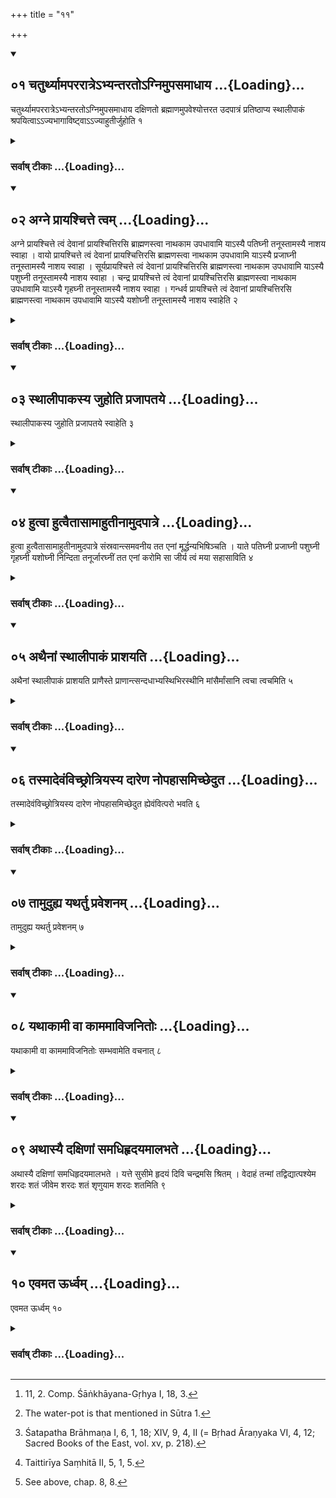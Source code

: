 +++
title = "११"

+++
<div class="js_include" includetitle="true" newlevelforh1="2" unfilled url="/vedAH_yajuH/vAjasaneyam/sUtram/pAraskara-gRhyam/vishvAsa-prastutiH/1/11/01_chaturthyAmapararAtre-bhyantarato-gnimupasamAdh.md">
<details open><summary><h2>०१ चतुर्थ्यामपररात्रेऽभ्यन्तरतोऽग्निमुपसमाधाय ...{Loading}...</h2></summary>

चतुर्थ्यामपररात्रेऽभ्यन्तरतोऽग्निमुपसमाधाय दक्षिणतो ब्रह्माणमुपवेश्योत्तरत उदपात्रं प्रतिष्ठाप्य स्थालीपाकं श्रपयित्वाऽऽज्यभागाविष्ट्वाऽऽज्याहुतीर्जुहोति १
</details>
</div>
<div class="js_include collapsed" newlevelforh1="3" title="सर्वाष् टीकाः" unfilled url="/vedAH_yajuH/vAjasaneyam/sUtram/pAraskara-gRhyam/sarvASh_TIkAH/1/11/01_chaturthyAmapararAtre-bhyantarato-gnimupasamAdh.md">
<details><summary><h3>सर्वाष् टीकाः ...{Loading}...</h3></summary>

1. In the fourth night (after the wedding), towards morning, (the husband) establishes the fire within (the house), assigns his seat, to the south (of it), to the Brahman, places a pot of water to the north, cooks a mess of sacrificial food, sacrifices the two Ājya portions, and makes (other) Ājya oblations with (the following Mantras):

</details>
</div>
<div class="js_include" includetitle="true" newlevelforh1="2" unfilled url="/vedAH_yajuH/vAjasaneyam/sUtram/pAraskara-gRhyam/vishvAsa-prastutiH/1/11/02_agne_prAyashchitte_tvam.md">
<details open><summary><h2>०२ अग्ने प्रायश्चित्ते त्वम् ...{Loading}...</h2></summary>

अग्ने प्रायश्चित्ते त्वं देवानां प्रायश्चित्तिरसि ब्राह्मणस्त्वा नाथकाम उपधावामि याऽस्यै पतिघ्नी तनूस्तामस्यै नाशय स्वाहा । वायो प्रायश्चित्ते त्वं देवानां प्रायश्चित्तिरसि ब्राह्मणस्त्वा नाथकाम उपधावामि याऽस्यै प्रजाघ्नी तनूस्तामस्यै नाशय स्वाहा । सूर्यप्रायश्चित्ते त्वं देवानां प्रायश्चित्तिरसि ब्राह्मणस्त्वा नाथकाम उपधावामि याऽस्यै पशुघ्नी तनूस्तामस्यै नाशय स्वाहा । चन्द्र प्रायश्चित्ते त्वं देवानां प्रायश्चित्तिरसि ब्राह्मणस्त्वा नाथकाम उपधावामि याऽस्यै गृहघ्नी तनूस्तामस्यै नाशय स्वाहा । गन्धर्व प्रायश्चित्ते त्वं देवानां प्रायश्चित्तिरसि ब्राह्मणस्त्वा नाथकाम उपधावामि याऽस्यै यशोघ्नी तनूस्तामस्यै नाशय स्वाहेति २
</details>
</div>
<div class="js_include collapsed" newlevelforh1="3" title="सर्वाष् टीकाः" unfilled url="/vedAH_yajuH/vAjasaneyam/sUtram/pAraskara-gRhyam/sarvASh_TIkAH/1/11/02_agne_prAyashchitte_tvam.md">
<details><summary><h3>सर्वाष् टीकाः ...{Loading}...</h3></summary>

2 [^1] . 'Agni! Expiation! Thou art the expiation of the gods. I, the Brāhmaṇa, entreat thee, desirous of protection. The substance which dwells in her that brings death to her husband, that extirpate in her. Svāhā!


[^1]:  11, 2. Comp. Śāṅkhāyana-Gṛhya I, 18, 3.


'Vāyu! Expiation! Thou art the expiation of the gods. I, the Brāhmaṇa, entreat thee, desirous of protection. The substance which dwells in her that brings death to her children, that extirpate in her. Svāhā!

'Sūrya! Expiation! Thou art the expiation of the gods. I, the Brāhmaṇa, entreat thee, desirous of protection. The substance which dwells in her that brings death to cattle, that extirpate in her. Svāhā!

'Kandra! Expiation! Thou art the expiation of the gods. I, the Brāhmaṇa, entreat thee, desirous of protection. The substance which dwells in her that brings destruction to the house, that extirpate in her. Svāhā!

'Gandharva! Expiation! Thou art the expiation of the gods. I, the Brāhmaṇa, entreat thee, desirous of protection. The substance which dwells in her that brings destruction to fame, that extirpate in her. Svāhā!'

</details>
</div>
<div class="js_include" includetitle="true" newlevelforh1="2" unfilled url="/vedAH_yajuH/vAjasaneyam/sUtram/pAraskara-gRhyam/vishvAsa-prastutiH/1/11/03_sthAlIpAkasya_juhoti_prajApataye.md">
<details open><summary><h2>०३ स्थालीपाकस्य जुहोति प्रजापतये ...{Loading}...</h2></summary>

स्थालीपाकस्य जुहोति प्रजापतये स्वाहेति ३
</details>
</div>
<div class="js_include collapsed" newlevelforh1="3" title="सर्वाष् टीकाः" unfilled url="/vedAH_yajuH/vAjasaneyam/sUtram/pAraskara-gRhyam/sarvASh_TIkAH/1/11/03_sthAlIpAkasya_juhoti_prajApataye.md">
<details><summary><h3>सर्वाष् टीकाः ...{Loading}...</h3></summary>

3. He sacrifices of the mess of cooked food with (the words), 'To Prajāpati svāhā!'

</details>
</div>
<div class="js_include" includetitle="true" newlevelforh1="2" unfilled url="/vedAH_yajuH/vAjasaneyam/sUtram/pAraskara-gRhyam/vishvAsa-prastutiH/1/11/04_hutvA_hutvaitAsAmAhutInAmudapAtre.md">
<details open><summary><h2>०४ हुत्वा हुत्वैतासामाहुतीनामुदपात्रे ...{Loading}...</h2></summary>

हुत्वा हुत्वैतासामाहुतीनामुदपात्रे संस्रवान्त्समवनीय तत एनां मूर्द्धन्यभिषिञ्चति । याते पतिघ्नी प्रजाघ्नी पशुघ्नी गृहघ्नी यशोघ्नी निन्दिता तनूर्जारघ्नीं तत एनां करोमि सा जीर्य त्वं मया सहासाविति ४
</details>
</div>
<div class="js_include collapsed" newlevelforh1="3" title="सर्वाष् टीकाः" unfilled url="/vedAH_yajuH/vAjasaneyam/sUtram/pAraskara-gRhyam/sarvASh_TIkAH/1/11/04_hutvA_hutvaitAsAmAhutInAmudapAtre.md">
<details><summary><h3>सर्वाष् टीकाः ...{Loading}...</h3></summary>

4 [^2] . Each time after he has sacrificed, he pours the remainder of the oblations into the water-pot, and out of that (pot) he besprinkles her on her head with (the words), 'The evil substance which dwells in thee that brings death to thy husband, death to thy children, death to cattle, destruction to the house, destruction to fame, that I change into one that brings death to thy paramour. Thus live with me to old age, N.N.!'


[^2]:  The water-pot is that mentioned in Sūtra 1.


</details>
</div>
<div class="js_include" includetitle="true" newlevelforh1="2" unfilled url="/vedAH_yajuH/vAjasaneyam/sUtram/pAraskara-gRhyam/vishvAsa-prastutiH/1/11/05_athainAM_sthAlIpAkaM_prAshayati.md">
<details open><summary><h2>०५ अथैनां स्थालीपाकं प्राशयति ...{Loading}...</h2></summary>

अथैनां स्थालीपाकं प्राशयति प्राणैस्ते प्राणान्त्सन्दधाभ्यस्थिभिरस्थीनि मांसैर्मांसानि त्वचा त्वचमिति ५
</details>
</div>
<div class="js_include collapsed" newlevelforh1="3" title="सर्वाष् टीकाः" unfilled url="/vedAH_yajuH/vAjasaneyam/sUtram/pAraskara-gRhyam/sarvASh_TIkAH/1/11/05_athainAM_sthAlIpAkaM_prAshayati.md">
<details><summary><h3>सर्वाष् टीकाः ...{Loading}...</h3></summary>

5. He then makes her eat the mess of cooked food with (the words), 'I add breath to thy breath, bones to thy bones, flesh to thy flesh, skin to thy skin.'

</details>
</div>
<div class="js_include" includetitle="true" newlevelforh1="2" unfilled url="/vedAH_yajuH/vAjasaneyam/sUtram/pAraskara-gRhyam/vishvAsa-prastutiH/1/11/06_tasmAdevaMvichChrotriyasya_dAreNa_nopahAsamichC.md">
<details open><summary><h2>०६ तस्मादेवंविच्छ्रोत्रियस्य दारेण नोपहासमिच्छेदुत ...{Loading}...</h2></summary>

तस्मादेवंविच्छ्रोत्रियस्य दारेण नोपहासमिच्छेदुत ह्येवंवित्परो भवति ६
</details>
</div>
<div class="js_include collapsed" newlevelforh1="3" title="सर्वाष् टीकाः" unfilled url="/vedAH_yajuH/vAjasaneyam/sUtram/pAraskara-gRhyam/sarvASh_TIkAH/1/11/06_tasmAdevaMvichChrotriyasya_dAreNa_nopahAsamichC.md">
<details><summary><h3>सर्वाष् टीकाः ...{Loading}...</h3></summary>

6 [^3] . Therefore one should not wish for sport with the wife of a Śrotriya who knows this; for the other one is a person who knows this (and is thereby enabled to destroy a lover of his wife).


[^3]:  Śatapatha Brāhmaṇa I, 6, 1, 18; XIV, 9, 4, II (= Bṛhad Āraṇyaka VI, 4, 12; Sacred Books of the East, vol. xv, p. 218).


</details>
</div>
<div class="js_include" includetitle="true" newlevelforh1="2" unfilled url="/vedAH_yajuH/vAjasaneyam/sUtram/pAraskara-gRhyam/vishvAsa-prastutiH/1/11/07_tAmuduhya_yathartu_praveshanam.md">
<details open><summary><h2>०७ तामुदुह्य यथर्तु प्रवेशनम् ...{Loading}...</h2></summary>

तामुदुह्य यथर्तु प्रवेशनम् ७
</details>
</div>
<div class="js_include collapsed" newlevelforh1="3" title="सर्वाष् टीकाः" unfilled url="/vedAH_yajuH/vAjasaneyam/sUtram/pAraskara-gRhyam/sarvASh_TIkAH/1/11/07_tAmuduhya_yathartu_praveshanam.md">
<details><summary><h3>सर्वाष् टीकाः ...{Loading}...</h3></summary>

7. After he has led her to his house, be should cohabit with her after each of her monthly periods,

</details>
</div>
<div class="js_include" includetitle="true" newlevelforh1="2" unfilled url="/vedAH_yajuH/vAjasaneyam/sUtram/pAraskara-gRhyam/vishvAsa-prastutiH/1/11/08_yathAkAmI_vA_kAmamAvijanitoH.md">
<details open><summary><h2>०८ यथाकामी वा काममाविजनितोः ...{Loading}...</h2></summary>

यथाकामी वा काममाविजनितोः सम्भवामेति वचनात् ८
</details>
</div>
<div class="js_include collapsed" newlevelforh1="3" title="सर्वाष् टीकाः" unfilled url="/vedAH_yajuH/vAjasaneyam/sUtram/pAraskara-gRhyam/sarvASh_TIkAH/1/11/08_yathAkAmI_vA_kAmamAvijanitoH.md">
<details><summary><h3>सर्वाष् टीकाः ...{Loading}...</h3></summary>

8 [^4] . Or as he likes, because it has been said, 'May we have intercourse as we like, until a child is born.'


[^4]:  Taittirīya Saṃhitā II, 5, 1, 5.


</details>
</div>
<div class="js_include" includetitle="true" newlevelforh1="2" unfilled url="/vedAH_yajuH/vAjasaneyam/sUtram/pAraskara-gRhyam/vishvAsa-prastutiH/1/11/09_athAsyai_daxiNAM_samadhihRdayamAlabhate.md">
<details open><summary><h2>०९ अथास्यै दक्षिणां समधिहृदयमालभते ...{Loading}...</h2></summary>

अथास्यै दक्षिणां समधिहृदयमालभते । यत्ते सुसीमे हृदयं दिवि चन्द्रमसि श्रितम् । वेदाहं तन्मां तद्विद्यात्पश्येम शरदः शतं जीवेम शरदः शतं शृणुयाम शरदः शतमिति ९
</details>
</div>
<div class="js_include collapsed" newlevelforh1="3" title="सर्वाष् टीकाः" unfilled url="/vedAH_yajuH/vAjasaneyam/sUtram/pAraskara-gRhyam/sarvASh_TIkAH/1/11/09_athAsyai_daxiNAM_samadhihRdayamAlabhate.md">
<details><summary><h3>सर्वाष् टीकाः ...{Loading}...</h3></summary>

9 [^5] . He then touches her heart, (reaching) over her right shoulder, with (the verse), 'O thou whose hair is well parted! Thy heart that dwells in heaven, in the moon, that I know; may it know me. May we see a hundred autumns; may we live a hundred autumns; may we hear a hundred autumns.'


[^5]:  See above, chap. 8, 8.


</details>
</div>
<div class="js_include" includetitle="true" newlevelforh1="2" unfilled url="/vedAH_yajuH/vAjasaneyam/sUtram/pAraskara-gRhyam/vishvAsa-prastutiH/1/11/10_evamata_Urdhvam.md">
<details open><summary><h2>१० एवमत ऊर्ध्वम् ...{Loading}...</h2></summary>

एवमत ऊर्ध्वम् १०
</details>
</div>
<div class="js_include collapsed" newlevelforh1="3" title="सर्वाष् टीकाः" unfilled url="/vedAH_yajuH/vAjasaneyam/sUtram/pAraskara-gRhyam/sarvASh_TIkAH/1/11/10_evamata_Urdhvam.md">
<details><summary><h3>सर्वाष् टीकाः ...{Loading}...</h3></summary>

10. In the same way afterwards.

</details>
</div>